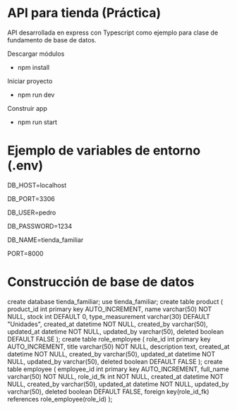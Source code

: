 
# API para tienda (Práctica)

API desarrollada en express con Typescript como ejemplo para clase de fundamento de base de datos.

Descargar módulos
* npm install

Iniciar proyecto
* npm run dev

Construir app
* npm run start

# Ejemplo de variables de entorno (.env)
DB_HOST=localhost

DB_PORT=3306

DB_USER=pedro

DB_PASSWORD=1234

DB_NAME=tienda_familiar

PORT=8000

# Construcción de base de datos

create database tienda_familiar;
use tienda_familiar;
create table product (
product_id int primary key AUTO_INCREMENT,
name varchar(50) NOT NULL,
stock int DEFAULT 0,
type_measurement varchar(30) DEFAULT "Unidades",
created_at datetime NOT NULL,
created_by varchar(50),
updated_at datetime NOT NULL,
updated_by varchar(50),
deleted boolean DEFAULT FALSE
);
create table role_employee (
role_id int primary key AUTO_INCREMENT,
title varchar(50) NOT NULL,
description text,
created_at datetime NOT NULL,
created_by varchar(50),
updated_at datetime NOT NULL,
updated_by varchar(50),
deleted boolean DEFAULT FALSE
);
create table employee (
employee_id int primary key AUTO_INCREMENT,
full_name varchar(50) NOT NULL,
role_id_fk int NOT NULL,
created_at datetime NOT NULL,
created_by varchar(50),
updated_at datetime NOT NULL,
updated_by varchar(50),
deleted boolean DEFAULT FALSE,
foreign key(role_id_fk) references role_employee(role_id)
);
